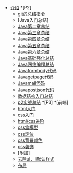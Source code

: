 * [介绍](README.md)
*[P2]
  * [git的总结指令](git总结.md)
  * [Java入门总结]
   * [Java第二章总结](javasummary20211207.md)
   * [Java第三章总结](javasummary20211208.md)
   * [Java第四章总结](javasummary20211209.md)
   * [Java第五章总结](javasummary20211212.md)
   * [Java第六章总结](javasummary20211213.md)
  * [Java基础强化总结](java基础强化总结.md)
  * [Java网络编程总结](./java网络编程/Javanetworkprogramming.md)
   * [Javaformbody代码](./java网络编程/formbody.md)
   * [Javagetpage代码](./java网络编程/getpage.md)
   * [Javamail代码](./java网络编程/mail.md)
   * [Javapostjson代码](./java网络编程/postjson.md)
  * [数据结构入门总结](./数据结构与算法/数据结构算法入门.md)
  * [p2实战总结](./实战经验/实战总结.md)
*[P3] 
 *[前端]
  * [html入门](./前端/html基础.md)
  * [css入门](./前端/css基础.md)
  * [html/css进阶](./前端/HTMLCSS进阶.md)
  * [css盒模型](./前端css盒模型.md)
  * [css定位](./前端/css定位.md)
  * [css背景颜色](./前端/css背景颜色.md)
  * [css装饰](./前端/CSS装饰.md)
  * [附加]
   * [去除ul，li默认样式](./前端/去除ul和li默认样式.md)
   * [布局](./前端/布局.md)

